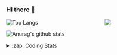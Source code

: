 ### Hi there 👋

<!--
**tao8687/tao8687** is a ✨ _special_ ✨ repository because its `README.md` (this file) appears on your GitHub profile.

Here are some ideas to get you started:

- 🔭 I’m currently working on ...
- 🌱 I’m currently learning ...
- 👯 I’m looking to collaborate on ...
- 🤔 I’m looking for help with ...
- 💬 Ask me about ...
- 📫 How to reach me: ...
- 😄 Pronouns: ...
- ⚡ Fun fact: ...
-->

<img align='right' src="https://media.giphy.com/media/M9gbBd9nbDrOTu1Mqx/giphy.gif" width="240">

  
![Top Langs](https://github-readme-stats.vercel.app/api/top-langs/?username=tao8687&layout=compact&title_color=23238E&text_color=A67D3D)

![Anurag's github stats](https://github-readme-stats.vercel.app/api?username=tao8687&show_icons=true&&text_color=A67D3D&title_color=23238E&show_icons=false&count_private=true&hide=stars)

<details>
  <summary>:zap: Coding Stats</summary>
  <br>
    
<!--START_SECTION:waka-->
![Code Time](http://img.shields.io/badge/Code%20Time-1%2C464%20hrs%2054%20mins-blue)

![Profile Views](http://img.shields.io/badge/Profile%20Views-5-blue)

**🐱 My GitHub Data** 

> 📦 1.5 MB Used in GitHub's Storage 
 > 
> 🚫 Not Opted to Hire
 > 
> 📜 50 Public Repositories 
 > 
> 🔑 25 Private Repositories 
 > 
**I'm an Early 🐤** 

```text
🌞 Morning                1331 commits        ██████████████████████░░░   86.48 % 
🌆 Daytime                87 commits          █░░░░░░░░░░░░░░░░░░░░░░░░   05.65 % 
🌃 Evening                117 commits         ██░░░░░░░░░░░░░░░░░░░░░░░   07.60 % 
🌙 Night                  4 commits           ░░░░░░░░░░░░░░░░░░░░░░░░░   00.26 % 
```
📅 **I'm Most Productive on Wednesday** 

```text
Monday                   222 commits         ████░░░░░░░░░░░░░░░░░░░░░   14.42 % 
Tuesday                  209 commits         ███░░░░░░░░░░░░░░░░░░░░░░   13.58 % 
Wednesday                275 commits         ████░░░░░░░░░░░░░░░░░░░░░   17.87 % 
Thursday                 200 commits         ███░░░░░░░░░░░░░░░░░░░░░░   13.00 % 
Friday                   218 commits         ████░░░░░░░░░░░░░░░░░░░░░   14.17 % 
Saturday                 212 commits         ███░░░░░░░░░░░░░░░░░░░░░░   13.78 % 
Sunday                   203 commits         ███░░░░░░░░░░░░░░░░░░░░░░   13.19 % 
```


📊 **This Week I Spent My Time On** 

```text
🕑︎ Time Zone: Asia/Shanghai

💬 Programming Languages: 
C++                      5 hrs 20 mins       ███████████░░░░░░░░░░░░░░   45.34 % 
Other                    3 hrs 4 mins        ███████░░░░░░░░░░░░░░░░░░   26.14 % 
YAML                     1 hr 7 mins         ██░░░░░░░░░░░░░░░░░░░░░░░   09.55 % 
CMake                    40 mins             █░░░░░░░░░░░░░░░░░░░░░░░░   05.74 % 
Python                   34 mins             █░░░░░░░░░░░░░░░░░░░░░░░░   04.85 % 

🔥 Editors: 
VS Code                  11 hrs 46 mins      █████████████████████████   100.00 % 

🐱‍💻 Projects: 
autox                    3 hrs 35 mins       ████████░░░░░░░░░░░░░░░░░   30.52 % 
multi_lidar_calibration  2 hrs 20 mins       █████░░░░░░░░░░░░░░░░░░░░   19.85 % 
ros_canopen-melodic-devel2 hrs 17 mins       █████░░░░░░░░░░░░░░░░░░░░   19.39 % 
ackermann_gazebo         1 hr 32 mins        ███░░░░░░░░░░░░░░░░░░░░░░   13.08 % 
WeChatter                40 mins             █░░░░░░░░░░░░░░░░░░░░░░░░   05.80 % 

💻 Operating System: 
Linux                    11 hrs 46 mins      █████████████████████████   100.00 % 
```

**I Mostly Code in Python** 

```text
Python                   9 repos             ████████░░░░░░░░░░░░░░░░░   30.00 % 
C++                      8 repos             ███████░░░░░░░░░░░░░░░░░░   26.67 % 
JavaScript               2 repos             ██░░░░░░░░░░░░░░░░░░░░░░░   06.67 % 
Batchfile                1 repo              █░░░░░░░░░░░░░░░░░░░░░░░░   03.33 % 
HTML                     1 repo              █░░░░░░░░░░░░░░░░░░░░░░░░   03.33 % 
```



**Timeline**

![Lines of Code chart](https://raw.githubusercontent.com/tao8687/tao8687/master/assets/bar_graph.png)


 Last Updated on 02/04/2024 01:14:07 UTC
<!--END_SECTION:waka-->
</details>
